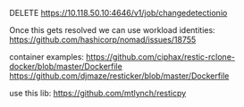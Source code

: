 DELETE https://10.118.50.10:4646/v1/job/changedetectionio

Once this gets resolved we can use workload identities: https://github.com/hashicorp/nomad/issues/18755

container examples:
https://github.com/ciphax/restic-rclone-docker/blob/master/Dockerfile
https://github.com/djmaze/resticker/blob/master/Dockerfile


use this lib:
https://github.com/mtlynch/resticpy
